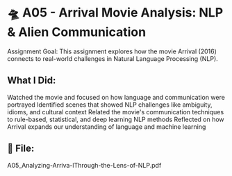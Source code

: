 # 🛸 A05 - Arrival Movie Analysis: NLP & Alien Communication

Assignment Goal:
This assignment explores how the movie Arrival (2016) connects to real-world challenges in Natural Language Processing (NLP).

## What I Did:

Watched the movie and focused on how language and communication were portrayed
Identified scenes that showed NLP challenges like ambiguity, idioms, and cultural context
Related the movie's communication techniques to rule-based, statistical, and deep learning NLP methods
Reflected on how Arrival expands our understanding of language and machine learning

## 📄 File:
A05_Analyzing-Arriva-lThrough-the-Lens-of-NLP.pdf
